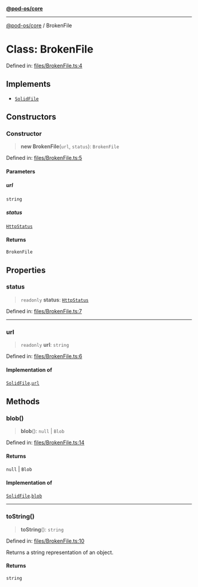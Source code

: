 [**@pod-os/core**](../README.md)

***

[@pod-os/core](../globals.md) / BrokenFile

# Class: BrokenFile

Defined in: [files/BrokenFile.ts:4](https://github.com/pod-os/PodOS/blob/1aecf6de76fa668e7779c8aad7b604e498d41244/core/src/files/BrokenFile.ts#L4)

## Implements

- [`SolidFile`](../interfaces/SolidFile.md)

## Constructors

### Constructor

> **new BrokenFile**(`url`, `status`): `BrokenFile`

Defined in: [files/BrokenFile.ts:5](https://github.com/pod-os/PodOS/blob/1aecf6de76fa668e7779c8aad7b604e498d41244/core/src/files/BrokenFile.ts#L5)

#### Parameters

##### url

`string`

##### status

[`HttpStatus`](HttpStatus.md)

#### Returns

`BrokenFile`

## Properties

### status

> `readonly` **status**: [`HttpStatus`](HttpStatus.md)

Defined in: [files/BrokenFile.ts:7](https://github.com/pod-os/PodOS/blob/1aecf6de76fa668e7779c8aad7b604e498d41244/core/src/files/BrokenFile.ts#L7)

***

### url

> `readonly` **url**: `string`

Defined in: [files/BrokenFile.ts:6](https://github.com/pod-os/PodOS/blob/1aecf6de76fa668e7779c8aad7b604e498d41244/core/src/files/BrokenFile.ts#L6)

#### Implementation of

[`SolidFile`](../interfaces/SolidFile.md).[`url`](../interfaces/SolidFile.md#url)

## Methods

### blob()

> **blob**(): `null` \| `Blob`

Defined in: [files/BrokenFile.ts:14](https://github.com/pod-os/PodOS/blob/1aecf6de76fa668e7779c8aad7b604e498d41244/core/src/files/BrokenFile.ts#L14)

#### Returns

`null` \| `Blob`

#### Implementation of

[`SolidFile`](../interfaces/SolidFile.md).[`blob`](../interfaces/SolidFile.md#blob)

***

### toString()

> **toString**(): `string`

Defined in: [files/BrokenFile.ts:10](https://github.com/pod-os/PodOS/blob/1aecf6de76fa668e7779c8aad7b604e498d41244/core/src/files/BrokenFile.ts#L10)

Returns a string representation of an object.

#### Returns

`string`
